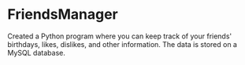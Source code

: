 # FriendsManager
 Created a Python program where you can keep track of your friends' birthdays, likes, dislikes, and other information. The data is stored on a MySQL database.

